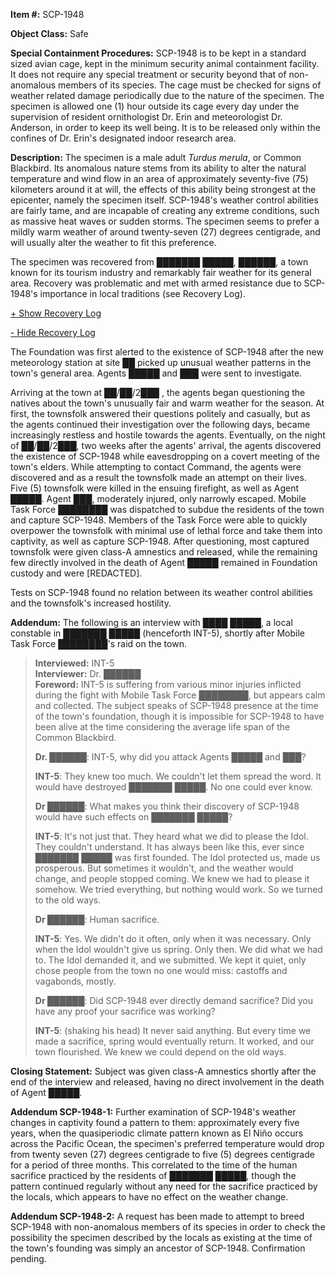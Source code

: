 **Item #:** SCP-1948

**Object Class:** Safe

**Special Containment Procedures:** SCP-1948 is to be kept in a standard sized avian cage, kept in the minimum security animal containment facility. It does not require any special treatment or security beyond that of non-anomalous members of its species. The cage must be checked for signs of weather related damage periodically due to the nature of the specimen. The specimen is allowed one (1) hour outside its cage every day under the supervision of resident ornithologist Dr. Erin and meteorologist Dr. Anderson, in order to keep its well being. It is to be released only within the confines of Dr. Erin's designated indoor research area.

**Description:** The specimen is a male adult _Turdus merula_, or Common Blackbird. Its anomalous nature stems from its ability to alter the natural temperature and wind flow in an area of approximately seventy-five (75) kilometers around it at will, the effects of this ability being strongest at the epicenter, namely the specimen itself. SCP-1948's weather control abilities are fairly tame, and are incapable of creating any extreme conditions, such as massive heat waves or sudden storms. The specimen seems to prefer a mildly warm weather of around twenty-seven (27) degrees centigrade, and will usually alter the weather to fit this preference.

The specimen was recovered from ███████ █████, ██████, a town known for its tourism industry and remarkably fair weather for its general area. Recovery was problematic and met with armed resistance due to SCP-1948's importance in local traditions (see Recovery Log).

[+ Show Recovery Log](javascript:;)

[\- Hide Recovery Log](javascript:;)

The Foundation was first alerted to the existence of SCP-1948 after the new meteorology station at site ██ picked up unusual weather patterns in the town's general area. Agents █████ and ███ were sent to investigate.

Arriving at the town at ██/██/2███ , the agents began questioning the natives about the town's unusually fair and warm weather for the season. At first, the townsfolk answered their questions politely and casually, but as the agents continued their investigation over the following days, became increasingly restless and hostile towards the agents. Eventually, on the night of ██/██/2███, two weeks after the agents' arrival, the agents discovered the existence of SCP-1948 while eavesdropping on a covert meeting of the town's elders. While attempting to contact Command, the agents were discovered and as a result the townsfolk made an attempt on their lives. Five (5) townsfolk were killed in the ensuing firefight, as well as Agent █████. Agent ███, moderately injured, only narrowly escaped. Mobile Task Force ████████ was dispatched to subdue the residents of the town and capture SCP-1948. Members of the Task Force were able to quickly overpower the townsfolk with minimal use of lethal force and take them into captivity, as well as capture SCP-1948. After questioning, most captured townsfolk were given class-A amnestics and released, while the remaining few directly involved in the death of Agent █████ remained in Foundation custody and were \[REDACTED\].

Tests on SCP-1948 found no relation between its weather control abilities and the townsfolk's increased hostility.

**Addendum:** The following is an interview with ████ █████, a local constable in ███████ █████ (henceforth INT-5), shortly after Mobile Task Force ████████'s raid on the town.

> **Interviewed:** INT-5  
> **Interviewer:** Dr. ██████  
> **Foreword:** INT-5 is suffering from various minor injuries inflicted during the fight with Mobile Task Force ████████, but appears calm and collected. The subject speaks of SCP-1948 presence at the time of the town's foundation, though it is impossible for SCP-1948 to have been alive at the time considering the average life span of the Common Blackbird.
> 
> **<Begin Log>**
> 
> **Dr. ██████**: INT-5, why did you attack Agents █████ and ███?
> 
> **INT-5**: They knew too much. We couldn't let them spread the word. It would have destroyed ███████ █████. No one could ever know.
> 
> **Dr ██████**: What makes you think their discovery of SCP-1948 would have such effects on ███████ █████?
> 
> **INT-5**: It's not just that. They heard what we did to please the Idol. They couldn't understand. It has always been like this, ever since ███████ █████ was first founded. The Idol protected us, made us prosperous. But sometimes it wouldn't, and the weather would change, and people stopped coming. We knew we had to please it somehow. We tried everything, but nothing would work. So we turned to the old ways.  
>   
> **Dr ██████**: Human sacrifice.
> 
> **INT-5**: Yes. We didn't do it often, only when it was necessary. Only when the Idol wouldn't give us spring. Only then. We did what we had to. The Idol demanded it, and we submitted. We kept it quiet, only chose people from the town no one would miss: castoffs and vagabonds, mostly.
> 
> **Dr ██████**: Did SCP-1948 ever directly demand sacrifice? Did you have any proof your sacrifice was working?
> 
> **INT-5**: (shaking his head) It never said anything. But every time we made a sacrifice, spring would eventually return. It worked, and our town flourished. We knew we could depend on the old ways.
> 
> **<End Log>**

**Closing Statement:** Subject was given class-A amnestics shortly after the end of the interview and released, having no direct involvement in the death of Agent █████.

**Addendum SCP-1948-1:** Further examination of SCP-1948's weather changes in captivity found a pattern to them: approximately every five years, when the quasiperiodic climate pattern known as El Niño occurs across the Pacific Ocean, the specimen's preferred temperature would drop from twenty seven (27) degrees centigrade to five (5) degrees centigrade for a period of three months. This correlated to the time of the human sacrifice practiced by the residents of ███████ █████, though the pattern continued regularly without any need for the sacrifice practiced by the locals, which appears to have no effect on the weather change.

**Addendum SCP-1948-2:** A request has been made to attempt to breed SCP-1948 with non-anomalous members of its species in order to check the possibility the specimen described by the locals as existing at the time of the town's founding was simply an ancestor of SCP-1948. Confirmation pending.